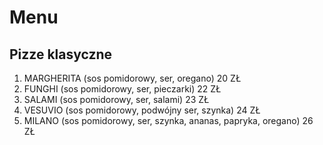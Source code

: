 # Menu

## Pizze klasyczne

1. MARGHERITA (sos pomidorowy, ser, oregano) 20 ZŁ
2. FUNGHI (sos pomidorowy, ser, pieczarki) 22 ZŁ
3. SALAMI (sos pomidorowy, ser, salami) 23 ZŁ
4. VESUVIO (sos pomidorowy, podwójny ser, szynka) 24 ZŁ
5. MILANO (sos pomidorowy, ser, szynka, ananas, papryka, oregano) 26 ZŁ
